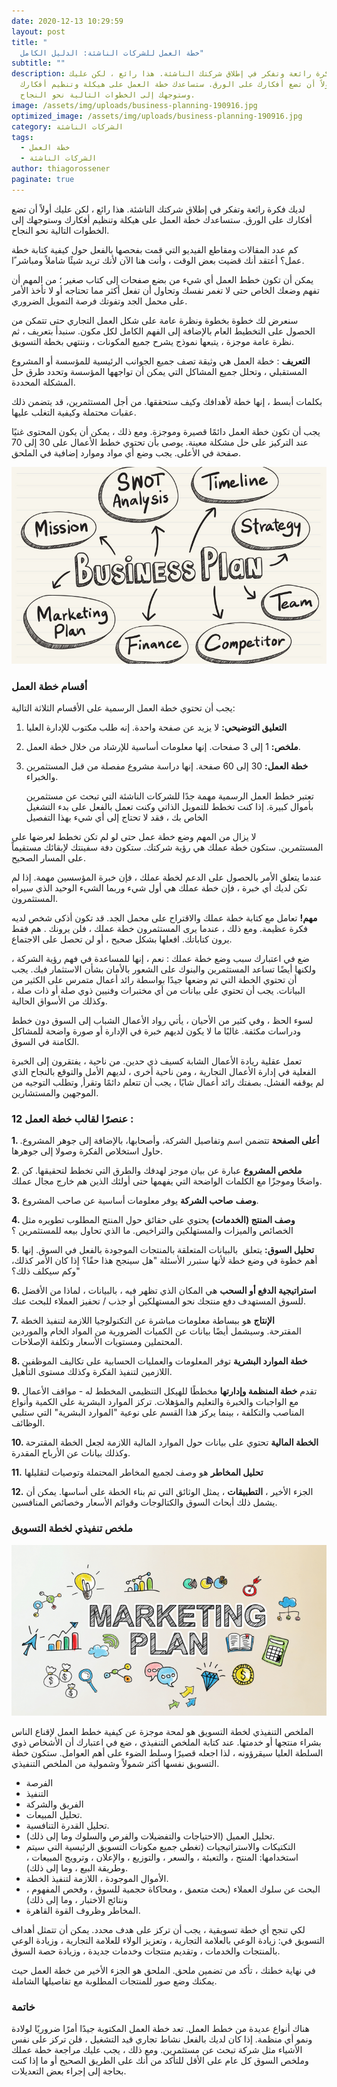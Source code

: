```yaml
---
date: 2020-12-13 10:29:59
layout: post
title: "                                                                                             \
  خطة العمل للشركات الناشئة: الدليل الكامل"
subtitle: ""
description: لديك فكرة رائعة وتفكر في إطلاق شركتك الناشئة. هذا رائع ، لكن عليك
  أولاً أن تضع أفكارك على الورق. ستساعدك خطة العمل على هيكلة وتنظيم أفكارك
  وستوجهك إلى الخطوات التالية نحو النجاح.
image: /assets/img/uploads/business-planning-190916.jpg
optimized_image: /assets/img/uploads/business-planning-190916.jpg
category: الشركات الناشئة
tags:
  - خطة العمل
  - الشركات الناشئة
author: thiagorossener
paginate: true
---
```

لديك فكرة رائعة وتفكر في إطلاق شركتك الناشئة. هذا رائع ، لكن عليك أولاً أن تضع أفكارك على الورق. ستساعدك خطة العمل على هيكلة وتنظيم أفكارك وستوجهك إلى الخطوات التالية نحو النجاح.

كم عدد المقالات ومقاطع الفيديو التي قمت بفحصها بالفعل حول كيفية كتابة خطة عمل؟ أعتقد أنك قضيت بعض الوقت ، وأنت هنا الآن لأنك تريد شيئًا شاملاً ومباشر ًا.

يمكن أن تكون خطط العمل أي شيء من بضع صفحات إلى كتاب صغير ؛ من المهم أن تفهم وضعك الخاص حتى لا تغمر نفسك وتحاول أن تفعل أكثر مما تحتاجه أو لا تأخذ الأمر على محمل الجد وتفوتك فرصة التمويل الضروري.

سنعرض لك خطوة بخطوة ونظرة عامة على شكل العمل التجاري حتى تتمكن من الحصول على التخطيط العام بالإضافة إلى الفهم الكامل لكل مكون. سنبدأ بتعريف ، ثم نظرة عامة موجزة ، يتبعها نموذج يشرح جميع المكونات ، وننتهي بخطة التسويق.

**التعريف** : خطة العمل هي وثيقة تصف جميع الجوانب الرئيسية للمؤسسة أو المشروع المستقبلي ، وتحلل جميع المشاكل التي يمكن أن تواجهها المؤسسة وتحدد طرق حل المشكلة المحددة.

بكلمات أبسط ، إنها خطة لأهدافك وكيف ستحققها. من أجل المستثمرين، قد يتضمن ذلك عقبات محتملة وكيفية التغلب عليها.

يجب أن تكون خطة العمل دائمًا قصيرة وموجزة. ومع ذلك ، يمكن أن يكون المحتوى غنيًا عند التركيز على حل مشكلة معينة. يوصى بأن تحتوي خطط الأعمال على 30 إلى 70 صفحة في الأعلى. يجب وضع أي مواد وموارد إضافية في الملحق.

![](/assets/img/uploads/business-plan.jpg)

### أقسام خطة العمل

يجب أن تحتوي خطة العمل الرسمية على الأقسام الثلاثة التالية:

1. **التعليق التوضيحي:** لا يزيد عن صفحة واحدة. إنه طلب مكتوب للإدارة العليا
2. **ملخص:** 1 إلى 3 صفحات. إنها معلومات أساسية للإرشاد من خلال خطة العمل.
3. **خطة العمل:** 30 إلى 60 صفحة. إنها دراسة مشروع مفصلة من قبل المستثمرين والخبراء.

   تعتبر خطط العمل الرسمية مهمة جدًا للشركات الناشئة التي تبحث عن مستثمرين بأموال كبيرة. إذا كنت تخطط للتمويل الذاتي وكنت تعمل بالفعل على بدء التشغيل الخاص بك ، فقد لا تحتاج إلى أي شيء بهذا التفصيل

لا يزال من المهم وضع خطة عمل حتى لو لم تكن تخطط لعرضها على المستثمرين. ستكون خطة عملك هي رؤية شركتك. ستكون دفة سفينتك لإبقائك مستقيماً على المسار الصحيح.

عندما يتعلق الأمر بالحصول على الدعم لخطة عملك ، فإن خبرة المؤسسين مهمة. إذا لم تكن لديك أي خبرة ، فإن خطة عملك هي أول شيء وربما الشيء الوحيد الذي سيراه المستثمرون.

**مهم!** تعامل مع كتابة خطة عملك والاقتراح على محمل الجد. قد تكون أذكى شخص لديه فكرة عظيمة. ومع ذلك ، عندما يرى المستثمرون خطة عملك ، فلن يرونك . هم فقط يرون كتاباتك. افعلها بشكل صحيح ، أو لن تحصل على الاجتماع.

ضع في اعتبارك سبب وضع خطة عملك : نعم ، إنها للمساعدة في فهم رؤية الشركة ، ولكنها أيضًا تساعد المستثمرين والبنوك على الشعور بالأمان بشأن الاستثمار فيك. يجب أن تحتوي الخطة التي تم وضعها جيدًا بواسطة رائد أعمال متمرس على الكثير من البيانات. يجب أن تحتوي على بيانات من أي مختبرات وفنيين ذوي صلة أو ذات صلة ، وكذلك من الأسواق الحالية.

لسوء الحظ ، وفي كثير من الأحيان ، يأتي رواد الأعمال الشباب إلى السوق دون خطط ودراسات مكثفة. غالبًا ما لا يكون لديهم خبرة في الإدارة أو صورة واضحة للمشاكل الكامنة في السوق.

تعمل عقلية ريادة الأعمال الشابة كسيف ذي حدين. من ناحية ، يفتقرون إلى الخبرة الفعلية في إدارة الأعمال التجارية ، ومن ناحية أخرى ، لديهم الأمل والتوقع بالنجاح الذي لم يوقفه الفشل. بصفتك رائد أعمال شابًا ، يجب أن تتعلم دائمًا وتقرأ, وتطلب التوجيه من الموجهين والمستشارين. 

### **12 عنصرًا لقالب خطة العمل :**

**1. أعلى الصفحة** تتضمن اسم وتفاصيل الشركة، وأصحابها، بالإضافة إلى جوهر المشروع. حاول استخلاص الفكرة وصولا إلى جوهرها.

**2**. **ملخص المشروع** عبارة عن بيان موجز لهدفك والطرق التي تخطط لتحقيقها. كن واضحًا وموجزًا ​​مع الكلمات الواضحة التي يفهمها حتى أولئك الذين هم خارج مجال عملك.

**3.** **وصف** **صاحب الشركة** يوفر معلومات أساسية عن صاحب المشروع.

**4. وصف المنتج (الخدمات)** يحتوي على حقائق حول المنتج المطلوب تطويره مثل الخصائص والميزات والمستهلكين والتراخيص. ما الذي تحاول بيعه للمستثمرين ؟

**5**. **تحليل السوق:** يتعلق  بالبيانات المتعلقة بالمنتجات الموجودة بالفعل في السوق. إنها أهم خطوة في وضع خطة لأنها ستبرر الأسئلة "هل سينجح هذا حقًا؟ إذا كان الأمر كذلك، وكم سيكلف ذلك؟"

**6. استراتيجية الدفع أو السحب** هي المكان الذي تظهر فيه ، بالبيانات ، لماذا من الأفضل للسوق المستهدف دفع منتجك نحو المستهلكين أو جذب / تحفيز العملاء للبحث عنك.

**7.** **الإنتاج** هو ببساطة معلومات مباشرة عن التكنولوجيا اللازمة لتنفيذ الخطة المقترحة. وسيشمل أيضًا بيانات عن الكميات الضرورية من المواد الخام والموردين المحتملين ومستويات الأسعار وتكلفة الإصلاحات.

**8. خطة الموارد البشرية** توفر المعلومات والعمليات الحسابية على تكاليف الموظفين اللازمين لتنفيذ الفكرة وكذلك مستوى التأهيل.

**9.** تقدم **خطة المنظمة وإدارتها** مخططًا للهيكل التنظيمي المخطط له - مواقف الأعمال مع الواجبات والخبرة والتعليم والمؤهلات. تركز الموارد البشرية على الكمية وأنواع المناصب والتكلفة ، بينما يركز هذا القسم على نوعية "الموارد البشرية" التي ستلبي الوظائف.

**10. الخطة المالية** تحتوي على بيانات حول الموارد المالية اللازمة لجعل الخطة المقترحة وكذلك بيانات عن الأرباح المقدرة. 

**11.** **تحليل المخاطر** هو وصف لجميع المخاطر المحتملة وتوصيات لتقليلها

**12.** الجزء الأخير ، **التطبيقات** ، يمثل الوثائق التي تم بناء الخطة على أساسها. يمكن أن يشمل ذلك أبحاث السوق والكتالوجات وقوائم الأسعار وخصائص المنافسين.

### ملخص تنفيذي لخطة التسويق

![](/assets/img/uploads/marketing-plan-731x396.png)

الملخص التنفيذي لخطة التسويق هو لمحة موجزة عن كيفية خطط العمل لإقناع الناس بشراء منتجها أو خدمتها. عند كتابة الملخص التنفيذي ، ضع في اعتبارك أن الأشخاص ذوي السلطة العليا سيقرؤونه ، لذا اجعله قصيرًا وسلط الضوء على أهم العوامل. ستكون خطة التسويق نفسها أكثر شمولاً وشمولية من الملخص التنفيذي.

* الفرصة
* التنفيذ
* الفريق والشركة
* تحليل المبيعات.
* تحليل القدرة التنافسية.
* تحليل العميل (الاحتياجات والتفضيلات والفرص والسلوك وما إلى ذلك).
* التكتيكات والاستراتيجيات (تغطي جميع مكونات التسويق الرئيسية التي سيتم استخدامها: المنتج ، والتعبئة ، والسعر ، والتوزيع ، والإعلان ، وترويج المبيعات ، وطريقة البيع ، وما إلى ذلك).
* الأموال الموجودة ، اللازمة لتنفيذ الخطة.
* البحث عن سلوك العملاء (بحث متعمق ، ومحاكاة حجمية للسوق ، وفحص المفهوم ، ونتائج الاختبار ، وما إلى ذلك)
* المخاطر وظروف القوة القاهرة.

لكي تنجح أي خطة تسويقية ، يجب أن تركز على هدف محدد. يمكن أن تتمثل أهداف التسويق في: زيادة الوعي بالعلامة التجارية ، وتعزيز الولاء للعلامة التجارية ، وزيادة الوعي بالمنتجات والخدمات ، وتقديم منتجات وخدمات جديدة ، وزيادة حصة السوق. 

في نهاية خطتك ، تأكد من تضمين ملحق. الملحق هو الجزء الأخير من خطة العمل حيث يمكنك وضع صور للمنتجات المطلوبة مع تفاصيلها الشاملة.

### خاتمة

هناك أنواع عديدة من خطط العمل. تعد خطة العمل المكتوبة جيدًا أمرًا ضروريًا لولادة ونمو أي منظمة. إذا كان لديك بالفعل نشاط تجاري قيد التشغيل ، فلن تركز على نفس الأشياء مثل شركة تبحث عن مستثمرين. ومع ذلك ، يجب عليك مراجعة خطة عملك وملخص السوق كل عام على الأقل للتأكد من أنك على الطريق الصحيح أو ما إذا كنت بحاجة إلى إجراء بعض التعديلات.